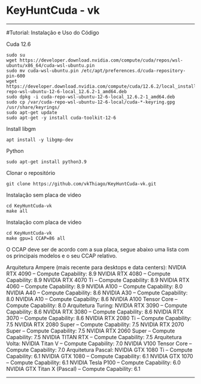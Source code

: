 # KeyHuntCuda - vk

--------------------------------------------------------------------------------------------------------------------




#Tutorial: Instalação e Uso do Código

Cuda 12.6
````
sudo su
wget https://developer.download.nvidia.com/compute/cuda/repos/wsl-ubuntu/x86_64/cuda-wsl-ubuntu.pin
sudo mv cuda-wsl-ubuntu.pin /etc/apt/preferences.d/cuda-repository-pin-600
wget https://developer.download.nvidia.com/compute/cuda/12.6.2/local_installers/cuda-repo-wsl-ubuntu-12-6-local_12.6.2-1_amd64.deb
sudo dpkg -i cuda-repo-wsl-ubuntu-12-6-local_12.6.2-1_amd64.deb
sudo cp /var/cuda-repo-wsl-ubuntu-12-6-local/cuda-*-keyring.gpg /usr/share/keyrings/
sudo apt-get update
sudo apt-get -y install cuda-toolkit-12-6
````
Install libgm
````
apt install -y libgmp-dev
````
Python 
````
sudo apt-get install python3.9
````
Clonar o repositório
````
git clone https://github.com/vkThiago/KeyHuntCuda-vk.git
````
Instalação sem placa de video
````
cd KeyHuntCuda-vk
make all
````
Instalação com placa de video
````
cd KeyHuntCuda-vk
make gpu=1 CCAP=86 all
````

O CCAP deve ser de acordo com a sua placa, segue abaixo uma lista com os principais modelos e o seu CCAP relativo.

Arquitetura Ampere (mais recente para desktops e data centers):
NVIDIA RTX 4090 – Compute Capability: 8.9
NVIDIA RTX 4080 – Compute Capability: 8.9
NVIDIA RTX 4070 Ti – Compute Capability: 8.9
NVIDIA RTX 4060 – Compute Capability: 8.9
NVIDIA A100 – Compute Capability: 8.0
NVIDIA A40 – Compute Capability: 8.6
NVIDIA A30 – Compute Capability: 8.0
NVIDIA A10 – Compute Capability: 8.6
NVIDIA A100 Tensor Core – Compute Capability: 8.0
Arquitetura Turing:
NVIDIA RTX 3090 – Compute Capability: 8.6
NVIDIA RTX 3080 – Compute Capability: 8.6
NVIDIA RTX 3070 – Compute Capability: 8.6
NVIDIA RTX 2080 Ti – Compute Capability: 7.5
NVIDIA RTX 2080 Super – Compute Capability: 7.5
NVIDIA RTX 2070 Super – Compute Capability: 7.5
NVIDIA RTX 2060 Super – Compute Capability: 7.5
NVIDIA TITAN RTX – Compute Capability: 7.5
Arquitetura Volta:
NVIDIA Titan V – Compute Capability: 7.0
NVIDIA V100 Tensor Core – Compute Capability: 7.0
Arquitetura Pascal:
NVIDIA GTX 1080 Ti – Compute Capability: 6.1
NVIDIA GTX 1080 – Compute Capability: 6.1
NVIDIA GTX 1070 – Compute Capability: 6.1
NVIDIA Tesla P100 – Compute Capability: 6.0
NVIDIA GTX Titan X (Pascal) – Compute Capability: 6.1

----------------------------------------------------------------------------------------------------------------------------------
